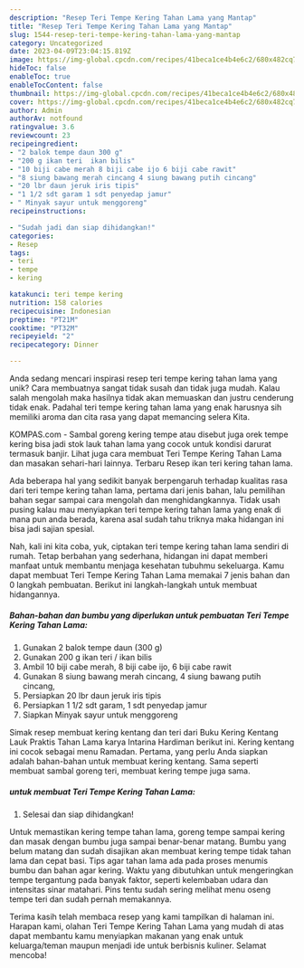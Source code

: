 ```yaml
---
description: "Resep Teri Tempe Kering Tahan Lama yang Mantap"
title: "Resep Teri Tempe Kering Tahan Lama yang Mantap"
slug: 1544-resep-teri-tempe-kering-tahan-lama-yang-mantap
category: Uncategorized
date: 2023-04-09T23:04:15.819Z
image: https://img-global.cpcdn.com/recipes/41beca1ce4b4e6c2/680x482cq70/teri-tempe-kering-tahan-lama-foto-resep-utama.jpg
hideToc: false
enableToc: true
enableTocContent: false
thumbnail: https://img-global.cpcdn.com/recipes/41beca1ce4b4e6c2/680x482cq70/teri-tempe-kering-tahan-lama-foto-resep-utama.jpg
cover: https://img-global.cpcdn.com/recipes/41beca1ce4b4e6c2/680x482cq70/teri-tempe-kering-tahan-lama-foto-resep-utama.jpg
author: Admin
authorAv: notfound
ratingvalue: 3.6
reviewcount: 23
recipeingredient:
- "2 balok tempe daun 300 g"
- "200 g ikan teri  ikan bilis"
- "10 biji cabe merah 8 biji cabe ijo 6 biji cabe rawit"
- "8 siung bawang merah cincang 4 siung bawang putih cincang"
- "20 lbr daun jeruk iris tipis"
- "1 1/2 sdt garam 1 sdt penyedap jamur"
- " Minyak sayur untuk menggoreng"
recipeinstructions:

- "Sudah jadi dan siap dihidangkan!"
categories:
- Resep
tags:
- teri
- tempe
- kering

katakunci: teri tempe kering 
nutrition: 158 calories
recipecuisine: Indonesian
preptime: "PT21M"
cooktime: "PT32M"
recipeyield: "2"
recipecategory: Dinner

---
```





Anda sedang mencari inspirasi resep teri tempe kering tahan lama yang unik? Cara membuatnya sangat tidak susah dan tidak juga mudah. Kalau salah mengolah maka hasilnya tidak akan memuaskan dan justru cenderung tidak enak. Padahal teri tempe kering tahan lama yang enak harusnya sih memiliki aroma dan cita rasa yang dapat memancing selera Kita.





KOMPAS.com - Sambal goreng kering tempe atau disebut juga orek tempe kering bisa jadi stok lauk tahan lama yang cocok untuk kondisi darurat termasuk banjir. Lihat juga cara membuat Teri Tempe Kering Tahan Lama dan masakan sehari-hari lainnya. Terbaru Resep ikan teri kering tahan lama.

Ada beberapa hal yang sedikit banyak berpengaruh terhadap kualitas rasa dari teri tempe kering tahan lama, pertama dari jenis bahan, lalu pemilihan bahan segar sampai cara mengolah dan menghidangkannya. Tidak usah pusing kalau mau menyiapkan teri tempe kering tahan lama yang enak di mana pun anda berada, karena asal sudah tahu triknya maka hidangan ini bisa jadi sajian spesial.






Nah, kali ini kita coba, yuk, ciptakan teri tempe kering tahan lama sendiri di rumah. Tetap berbahan yang sederhana, hidangan ini dapat memberi manfaat untuk membantu menjaga kesehatan tubuhmu sekeluarga. Kamu dapat membuat Teri Tempe Kering Tahan Lama memakai 7 jenis bahan dan 0 langkah pembuatan. Berikut ini langkah-langkah untuk membuat hidangannya.

<!--inarticleads1-->

##### Bahan-bahan dan bumbu yang diperlukan untuk pembuatan Teri Tempe Kering Tahan Lama:

1. Gunakan 2 balok tempe daun (300 g)
1. Gunakan 200 g ikan teri / ikan bilis
1. Ambil 10 biji cabe merah, 8 biji cabe ijo, 6 biji cabe rawit
1. Gunakan 8 siung bawang merah cincang, 4 siung bawang putih cincang,
1. Persiapkan 20 lbr daun jeruk iris tipis
1. Persiapkan 1 1/2 sdt garam, 1 sdt penyedap jamur
1. Siapkan  Minyak sayur untuk menggoreng


Simak resep membuat kering kentang dan teri dari Buku Kering Kentang Lauk Praktis Tahan Lama karya Intarina Hardiman berikut ini. Kering kentang ini cocok sebagai menu Ramadan. Pertama, yang perlu Anda siapkan adalah bahan-bahan untuk membuat kering kentang. Sama seperti membuat sambal goreng teri, membuat kering tempe juga sama. 

<!--inarticleads2-->

#####  untuk membuat Teri Tempe Kering Tahan Lama:


1. Selesai dan siap dihidangkan!

Untuk memastikan kering tempe tahan lama, goreng tempe sampai kering dan masak dengan bumbu juga sampai benar-benar matang. Bumbu yang belum matang dan sudah disajikan akan membuat kering tempe tidak tahan lama dan cepat basi. Tips agar tahan lama ada pada proses menumis bumbu dan bahan agar kering. Waktu yang dibutuhkan untuk mengeringkan tempe tergantung pada banyak faktor, seperti kelembaban udara dan intensitas sinar matahari. Pins tentu sudah sering melihat menu oseng tempe teri dan sudah pernah memakannya. 

Terima kasih telah membaca resep yang kami tampilkan di halaman ini. Harapan kami, olahan Teri Tempe Kering Tahan Lama yang mudah di atas dapat membantu kamu menyiapkan makanan yang enak untuk keluarga/teman maupun menjadi ide untuk berbisnis kuliner. Selamat mencoba!
